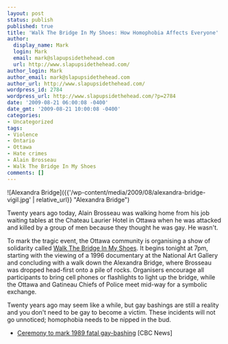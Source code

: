 ```yaml
---
layout: post
status: publish
published: true
title: 'Walk The Bridge In My Shoes: How Homophobia Affects Everyone'
author:
  display_name: Mark
  login: Mark
  email: mark@slapupsidethehead.com
  url: http://www.slapupsidethehead.com/
author_login: Mark
author_email: mark@slapupsidethehead.com
author_url: http://www.slapupsidethehead.com/
wordpress_id: 2784
wordpress_url: http://www.slapupsidethehead.com/?p=2784
date: '2009-08-21 06:00:08 -0400'
date_gmt: '2009-08-21 10:00:08 -0400'
categories:
- Uncategorized
tags:
- Violence
- Ontario
- Ottawa
- Hate crimes
- Alain Brosseau
- Walk The Bridge In My Shoes
comments: []
---
```

![Alexandra Bridge]({{'/wp-content/media/2009/08/alexandra-bridge-vigil.jpg' | relative_url}} "Alexandra Bridge")

Twenty years ago today, Alain Brosseau was walking home from his job waiting tables at the Chateau Laurier Hotel in Ottawa when he was attacked and killed by a group of men because they thought he was gay. He wasn't.

To mark the tragic event, the Ottawa community is organising a show of solidarity called [Walk The Bridge In My Shoes](http://www.capitalpride.ca/2009/events/pride2009.php "Light Up The Bridge"). It begins tonight at 7pm, starting with the viewing of a 1996 documentary at the National Art Gallery and concluding with a walk down the Alexandra Bridge, where Brosseau was dropped head-first onto a pile of rocks. Organisers encourage all participants to bring cell phones or flashlights to light up the bridge, while the Ottawa and Gatineau Chiefs of Police meet mid-way for a symbolic exchange.

Twenty years ago may seem like a while, but gay bashings are still a reality and you don't need to be gay to become a victim. These incidents will not go unnoticed; homophobia needs to be nipped in the bud.

- [Ceremony to mark 1989 fatal gay-bashing](http://www.cbc.ca/canada/ottawa/story/2009/08/19/ottawa-brosseau-memorial-ceremony.html) [CBC News]
